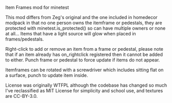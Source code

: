 Item Frames mod for minetest

This mod differs from Zeg's original and the one included in homedecor modpack in that no one person owns the itemframe or pedestals, they are protected with minetest.is_protected() so can have multiple owners or none at all...  Items that have a light source will glow when placed in frames/pedestals.

Right-click to add or remove an item from a frame or pedestal, please note that if an item already has on_rightclick registered then it cannot be added to either.  Punch frame or pedestal to force update if items do not appear.

Itemframes can be rotated with a screwdriver which includes sitting flat on a surface, punch to update item inside.

License was originally WTFPL although the codebase has changed so much I've reclassified as MIT License for simplicity and school use, and textures are CC-BY-3.0.
